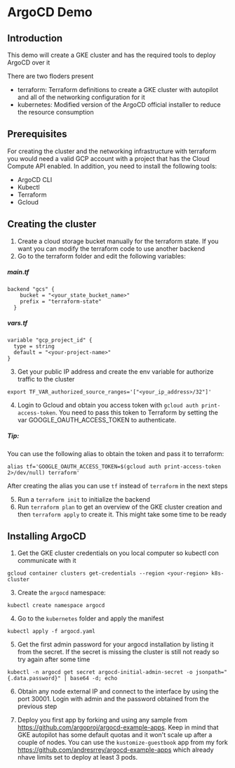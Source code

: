 # ArgoCD Demo

## Introduction

This demo will create a GKE cluster and has the required tools to deploy ArgoCD over it

There are two floders present

- terraform: Terraform definitions to create a GKE cluster with autopilot and all of the networking configuration for it
- kubernetes: Modified version of the ArgoCD official installer to reduce the resource consumption


## Prerequisites

For creating the cluster and the networking infrastructure with terraform you would need a valid GCP account with a project that has the Cloud Compute API enabled.
In addition, you need to install the following tools:

- ArgoCD CLI
- Kubectl
- Terraform
- Gcloud

## Creating the cluster

1. Create a cloud storage bucket manually for the terraform state. If you want you can modify the terraform code to use another backend 
2. Go to the terraform folder and edit the following variables:

##### main.tf
```
backend "gcs" {
    bucket = "<your_state_bucket_name>"
    prefix = "terraform-state"
  }
```
##### vars.tf
```
variable "gcp_project_id" {
  type = string
  default = "<your-project-name>"
}
```

3. Get your public IP address and create the env variable for authorize traffic to the cluster 

```
export TF_VAR_authorized_source_ranges='["<your_ip_address>/32"]'
```

4. Login to Gcloud and obtain you access token with `gcloud auth print-access-token`. You need to pass this token to Terraform by setting the var GOOGLE_OAUTH_ACCESS_TOKEN to authenticate. 

##### Tip:

You can use the following alias to obtain the token and pass it to terraform:

```
alias tf='GOOGLE_OAUTH_ACCESS_TOKEN=$(gcloud auth print-access-token 2>/dev/null) terraform'
```

After creating the alias you can use `tf` instead of `terraform` in the next steps

5.  Run a `terraform init` to initialize the backend
6.  Run `terraform plan` to get an overview of the GKE cluster creation and then `terraform apply` to create it. This might take some time to be ready

## Installing ArgoCD

1. Get the GKE cluster credentials on you local computer so kubectl con communicate with it

```
gcloud container clusters get-credentials --region <your-region> k8s-cluster
```

3. Create the `argocd` namespace:

```
kubectl create namespace argocd
```

4. Go to the `kubernetes` folder and apply the manifest

```
kubectl apply -f argocd.yaml
```

5. Get the first admin password for your argocd installation by listing it from the secret. If the secret is missing the cluster is still not ready so try again after some time

```
kubectl -n argocd get secret argocd-initial-admin-secret -o jsonpath="{.data.password}" | base64 -d; echo
```

6. Obtain any node external IP and connect to the interface by using the port 30001. Login with admin and the password obtained from the previous step

7. Deploy you first app by forking and using any sample from https://github.com/argoproj/argocd-example-apps.
   Keep in mind that GKE autopilot has some default quotas and it won't scale up after a couple of nodes. You can use the `kustomize-guestbook` app from my fork https://github.com/andresrrey/argocd-example-apps which already nhave limits set to deploy at least 3 pods.
